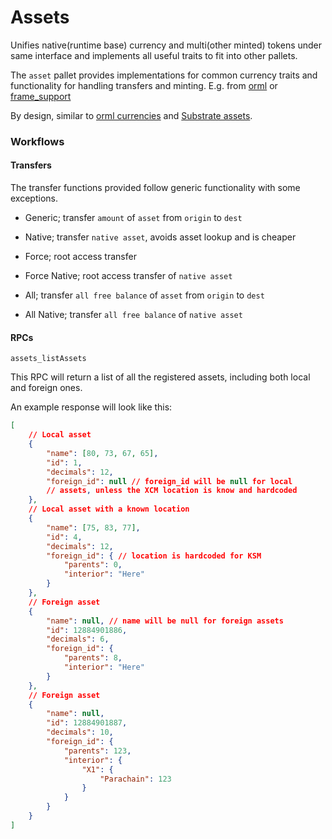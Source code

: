 # Assets 

Unifies native(runtime base) currency and multi(other minted) tokens under same interface and implements all useful traits to fit into other pallets.  

The `asset` pallet provides implementations for common currency traits and functionality for handling transfers and minting.
E.g. from [orml](https://docs.rs/orml-traits) or [frame_support](https://github.com/paritytech/substrate/tree/master/frame/support)

By design, similar to [orml currencies](https://docs.rs/orml-currencies/latest/orml_currencies/)
and [Substrate assets](https://github.com/paritytech/substrate/tree/master/frame/assets).


### Workflows

#### Transfers

The transfer functions provided follow generic functionality with some exceptions.
- Generic; transfer `amount` of `asset` from `origin` to `dest`
- Native; transfer `native asset`, avoids asset lookup and is cheaper
 
- Force; root access transfer 
- Force Native; root access transfer of `native asset`

- All; transfer `all free balance` of `asset` from `origin` to `dest`
- All Native; transfer `all free balance` of `native asset` 

#### RPCs
`assets_listAssets`

This RPC will return a list of all the registered assets, including
both local and foreign ones.

An example response will look like this:

```json
[
    // Local asset
    {
        "name": [80, 73, 67, 65],
        "id": 1,
        "decimals": 12,
        "foreign_id": null // foreign_id will be null for local
        // assets, unless the XCM location is know and hardcoded
    },
    // Local asset with a known location
    {
        "name": [75, 83, 77],
        "id": 4,
        "decimals": 12,
        "foreign_id": { // location is hardcoded for KSM
            "parents": 0,
            "interior": "Here"
        }
    },
    // Foreign asset
    {
        "name": null, // name will be null for foreign assets
        "id": 12884901886,
        "decimals": 6,
        "foreign_id": {
            "parents": 8,
            "interior": "Here"
        }
    },
    // Foreign asset
    {
        "name": null,
        "id": 12884901887,
        "decimals": 10,
        "foreign_id": {
            "parents": 123,
            "interior": {
                "X1": {
                    "Parachain": 123
                }
            }
        }
    }
]
```